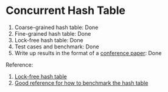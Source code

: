 # Concurrent Hash Table

1. Coarse-grained hash table: Done
2. Fine-grained hash table: Done
3. Lock-free hash table: Done
4. Test cases and benchmark: Done
5. Write up results in the format of a [conference paper](./cs401_final_project_paper.pdf): Done


Reference:
1. [Lock-free hash table](https://docs.rs/crate/crossbeam/0.2.4/source/hash-and-skip.pdf)
2. [Good reference for how to benchmark the hash table](https://github.com/xinzhu-cai/418project.github.io)